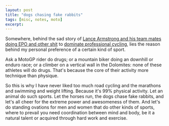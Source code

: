 ```yaml
---
layout: post
title: "dogs chasing fake rabbits"
tags: [misc, notes, moto]
excerpt:
---
```



Somewhere, behind the sad story of [Lance Armstrong and his team mates doing EPO and other shit](http://www.nytimes.com/2012/10/29/business/media/chasing-lance-armstrongs-misdeeds-from-the-sidelines.html)  to [dominate professional cycling](http://www.telegraph.co.uk/sport/othersports/cycling/lancearmstrong/9626520/How-Tour-de-Frances-recent-past-has-been-ruined-by-doping.html), lies the reason behind my personal preference of a certain kind of sport.

Ask a MotoGP rider do drugs; or a mountain biker doing an downhill or enduro race; or a climber on a vertical wall in the Dolomites: none of these athletes will do drugs. That's because the core of their activity more technique than physique. 

So this is why I have never liked too much road cycling and the marathons and swimming and weight lifting. Because it's 99% physical activity. Let an animal do such sports. Let the horses run, the dogs chase fake rabbits, and let's all cheer for the extreme power and awesomeness of them. And let's do standing ovations for men and women that do other kinds of sports, where to prevail you need coordination between mind and body, be it a natural talent or acquired through hard work and exercise.
